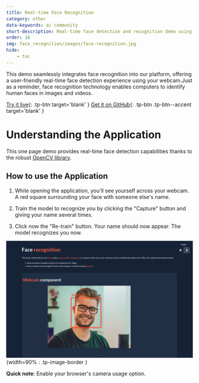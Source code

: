 ```yaml
---
title: Real-time Face Recognition
category: other
data-keywords: ai community
short-description: Real-time face detection and recognition demo using a Taipy UI with OpenCV.
order: 16
img: face_recognition/images/face-recognition.jpg
hide:
    - toc
---
```

This demo seamlessly integrates face recognition into our platform,
offering a user-friendly real-time face detection experience using
your webcam.Just as a reminder, face recognition technology enables
computers to identify human faces in images and videos.

[Try it live](https://face-recognition.taipy.cloud/){: .tp-btn target='blank' }
[Get it on GitHub](https://github.com/Avaiga/demo-face-recognition){: .tp-btn .tp-btn--accent target='blank' }

# Understanding the Application

This one page demo provides real-time face detection capabilities
thanks to the robust [OpenCV library](https://opencv.org/).


## How to use the Application

1. While opening the application, you'll see yourself across your webcam. A red square
   surrounding your face with someone else's name.

2. Train the model to recognize you by clicking the "Capture" button and giving your name
   several times.

3. Click now the "Re-train" button. Your name should now appear. The model recognizes you now.

![Face Recognition](images/face-recognition.jpg){width=90% : .tp-image-border }

**Quick note**: Enable your browser's camera usage option.
